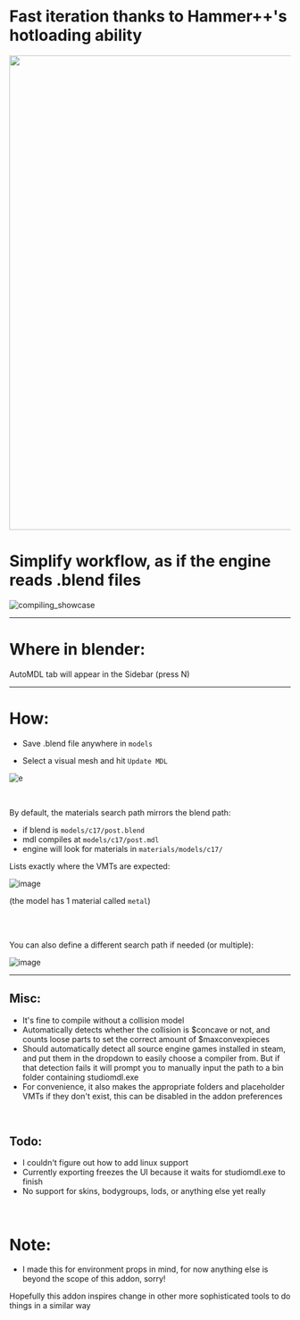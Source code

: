 

# Fast iteration thanks to Hammer++'s hotloading ability

<img src="https://cdn.discordapp.com/attachments/1131362438227431428/1236395804013494414/automdl_showcase.gif?ex=6637dad2&is=66368952&hm=a88cf810cc26153735a8a61439ee54dc1736b43c5bf9b169d2c4cc1602cfa3cd&" width="850"/>

<br />

# Simplify workflow, as if the engine reads .blend files

![compiling_showcase](https://github.com/NvC-DmN-CH/AutoMDL/assets/56874047/08823113-c867-47f7-a8df-f83e307508d4)

---

# Where in blender:
AutoMDL tab will appear in the Sidebar (press N)

---

# How:

- Save .blend file anywhere in `models`

- Select a visual mesh and hit `Update MDL`


![e](https://github.com/NvC-DmN-CH/AutoMDL/assets/56874047/a3b37051-b459-4b11-a4c1-29990f4305c9)

<br />

By default, the materials search path mirrors the blend path:

- if blend is `models/c17/post.blend`
- mdl compiles at `models/c17/post.mdl`
- engine will look for materials in `materials/models/c17/`

Lists exactly where the VMTs are expected:

![image](https://github.com/NvC-DmN-CH/AutoMDL/assets/56874047/a7fc3ac1-bd89-43dd-b2e6-a8ac54b2c22c)

(the model has 1 material called `metal`)

<br />

<br />

You can also define a different search path if needed (or multiple):

![image](https://github.com/NvC-DmN-CH/AutoMDL/assets/56874047/426fa106-a894-4d1e-90b6-0ec98f02fc13)


---


## Misc:
- It's fine to compile without a collision model
- Automatically detects whether the collision is $concave or not, and counts loose parts to set the correct amount of $maxconvexpieces
- Should automatically detect all source engine games installed in steam, and put them in the dropdown to easily choose a compiler from. But if that detection fails it will prompt you to manually input the path to a bin folder containing studiomdl.exe
- For convenience, it also makes the appropriate folders and placeholder VMTs if they don't exist, this can be disabled in the addon preferences

<br />

## Todo:
- I couldn't figure out how to add linux support
- Currently exporting freezes the UI because it waits for studiomdl.exe to finish
- No support for skins, bodygroups, lods, or anything else yet really

<br />

# Note:
- I made this for environment props in mind, for now anything else is beyond the scope of this addon, sorry!

Hopefully this addon inspires change in other more sophisticated tools to do things in a similar way
